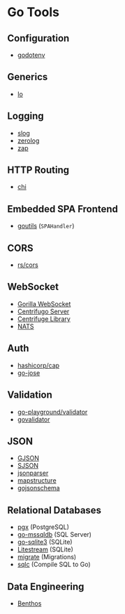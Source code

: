 # Go Tools

## Configuration

- [godotenv](https://github.com/joho/godotenv)

## Generics

- [lo](https://github.com/samber/lo)

## Logging

- [slog](https://pkg.go.dev/log/slog)
- [zerolog](https://github.com/rs/zerolog)
- [zap](https://github.com/uber-go/zap)

## HTTP Routing

- [chi](https://go-chi.io/)

## Embedded SPA Frontend

- [goutils](https://github.com/heikkilamarko/goutils) (`SPAHandler`)

## CORS

- [rs/cors](https://github.com/rs/cors)

## WebSocket

- [Gorilla WebSocket](https://github.com/gorilla/websocket)
- [Centrifugo Server](https://centrifugal.dev/)
- [Centrifuge Library](https://github.com/centrifugal/centrifuge)
- [NATS](https://nats.io/)

## Auth

- [hashicorp/cap](https://github.com/hashicorp/cap)
- [go-jose](https://github.com/go-jose/go-jose)

## Validation

- [go-playground/validator](https://github.com/go-playground/validator)
- [govalidator](https://github.com/asaskevich/govalidator)

## JSON

- [GJSON](https://github.com/tidwall/gjson)
- [SJSON](https://github.com/tidwall/sjson)
- [jsonparser](https://github.com/buger/jsonparser)
- [mapstructure](https://github.com/mitchellh/mapstructure)
- [gojsonschema](https://github.com/xeipuuv/gojsonschema)

## Relational Databases

- [pgx](https://github.com/jackc/pgx) (PostgreSQL)
- [go-mssqldb](https://github.com/denisenkom/go-mssqldb) (SQL Server)
- [go-sqlite3](https://github.com/mattn/go-sqlite3) (SQLite)
- [Litestream](https://litestream.io/) (SQLite)
- [migrate](https://github.com/golang-migrate/migrate) (Migrations)
- [sqlc](https://sqlc.dev/) (Compile SQL to Go)

## Data Engineering

- [Benthos](https://www.benthos.dev/)
